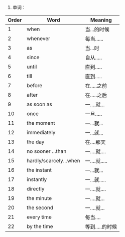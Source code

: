 1. 单词：

Order | Word | Meaning
------| -----| -------
1 | when| 当...的时候
2 | whenever | 每当......
3 | as | 当...时
4 | since | 自从.....
5 | until | 直到.....
6 | till | 直到.....
7 | before | 在.....之前
8 | after | 在.....之后
9 | as soon as | 一....就...
10 | once | 一旦.....
11 | the moment | 一...就...
12 | immediately | 一...就...
13 | the day | 在....那天
14 | no sooner ...than | 一....就....
15 | hardly/scarcely...when | 一....就.....
16 | the instant | 一...就...
17 | instantly | 一...就.....
18 | directly | 一....就....
19 | the minute | 一....就...
20 | the second | 一....就...
21 | every time | 每当....
22 | by the time | 等到.....的时候